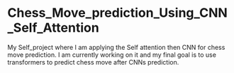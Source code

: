 # Chess_Move_prediction_Using_CNN_Self_Attention
My Self_project where I am applying the Self attention then CNN for chess move prediction.
I am currently working on it and my final goal is to use transformers to predict chess move after CNNs prediction.

